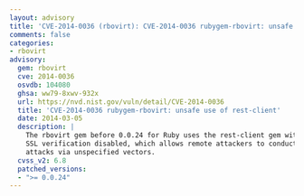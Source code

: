 ```yaml
---
layout: advisory
title: 'CVE-2014-0036 (rbovirt): CVE-2014-0036 rubygem-rbovirt: unsafe use of rest-client'
comments: false
categories:
- rbovirt
advisory:
  gem: rbovirt
  cve: 2014-0036
  osvdb: 104080
  ghsa: ww79-8xwv-932x
  url: https://nvd.nist.gov/vuln/detail/CVE-2014-0036
  title: 'CVE-2014-0036 rubygem-rbovirt: unsafe use of rest-client'
  date: 2014-03-05
  description: |
    The rbovirt gem before 0.0.24 for Ruby uses the rest-client gem with
    SSL verification disabled, which allows remote attackers to conduct man-in-the-middle
    attacks via unspecified vectors.
  cvss_v2: 6.8
  patched_versions:
  - ">= 0.0.24"
---
```

